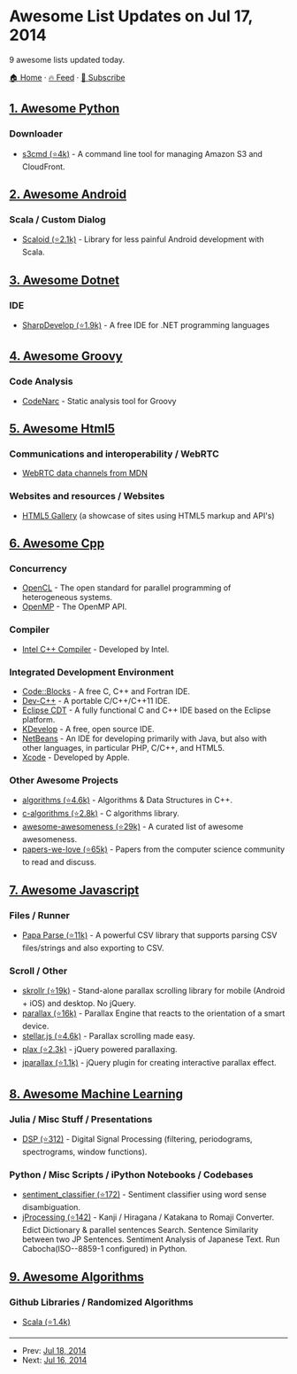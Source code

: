 # Awesome List Updates on Jul 17, 2014

9 awesome lists updated today.

[🏠 Home](/README.md) · [🔥 Feed](https://test.trackawesomelist.com/feed.xml) · [📮 Subscribe](https://trackawesomelist.us17.list-manage.com/subscribe?u=d2f0117aa829c83a63ec63c2f&id=36a103854c)



## [1. Awesome Python](/content/vinta/awesome-python/README.md)

### Downloader

*   [s3cmd (⭐4k)](https://github.com/s3tools/s3cmd) - A command line tool for managing Amazon S3 and CloudFront.

## [2. Awesome Android](/content/JStumpp/awesome-android/README.md)

### Scala / Custom Dialog

*   [Scaloid (⭐2.1k)](https://github.com/pocorall/scaloid) - Library for less painful Android development with Scala.

## [3. Awesome Dotnet](/content/quozd/awesome-dotnet/README.md)

### IDE

*   [SharpDevelop (⭐1.9k)](https://github.com/icsharpcode/SharpDevelop) - A free IDE for .NET programming languages

## [4. Awesome Groovy](/content/kdabir/awesome-groovy/README.md)

### Code Analysis

*   [CodeNarc](http://codenarc.sourceforge.net/) - Static analysis tool for Groovy

## [5. Awesome Html5](/content/diegocard/awesome-html5/README.md)

### Communications and interoperability / WebRTC

*   [WebRTC data channels from MDN](https://developer.mozilla.org/en-US/docs/Games/Techniques/WebRTC_data_channels)

### Websites and resources / Websites

*   [HTML5 Gallery](http://html5gallery.com/) (a showcase of sites using HTML5 markup and API's)

## [6. Awesome Cpp](/content/fffaraz/awesome-cpp/README.md)

### Concurrency

*   [OpenCL](https://www.khronos.org/opencl/) - The open standard for parallel programming of heterogeneous systems.
*   [OpenMP](http://openmp.org/) - The OpenMP API.

### Compiler

*   [Intel C++ Compiler](https://software.intel.com/en-us/c-compilers) - Developed by Intel.

### Integrated Development Environment

*   [Code::Blocks](http://www.codeblocks.org/) - A free C, C++ and Fortran IDE.
*   [Dev-C++](http://sourceforge.net/projects/orwelldevcpp/) - A portable C/C++/C++11 IDE.
*   [Eclipse CDT](http://www.eclipse.org/cdt/) - A fully functional C and C++ IDE based on the Eclipse platform.
*   [KDevelop](https://www.kdevelop.org/) - A free, open source IDE.
*   [NetBeans](https://netbeans.org/) - An IDE for developing primarily with Java, but also with other languages, in particular PHP, C/C++, and HTML5.
*   [Xcode](https://developer.apple.com/xcode/) - Developed by Apple.

### Other Awesome Projects

*   [algorithms (⭐4.6k)](https://github.com/xtaci/algorithms) - Algorithms & Data Structures in C++.
*   [c-algorithms (⭐2.8k)](https://github.com/fragglet/c-algorithms) - C algorithms library.
*   [awesome-awesomeness (⭐29k)](https://github.com/bayandin/awesome-awesomeness) - A curated list of awesome awesomeness.
*   [papers-we-love (⭐65k)](https://github.com/papers-we-love/papers-we-love) - Papers from the computer science community to read and discuss.

## [7. Awesome Javascript](/content/sorrycc/awesome-javascript/README.md)

### Files / Runner

*   [Papa Parse (⭐11k)](https://github.com/mholt/PapaParse) - A powerful CSV library that supports parsing CSV files/strings and also exporting to CSV.

### Scroll / Other

*   [skrollr (⭐19k)](https://github.com/Prinzhorn/skrollr) - Stand-alone parallax scrolling library for mobile (Android + iOS) and desktop. No jQuery.
*   [parallax (⭐16k)](https://github.com/wagerfield/parallax) - Parallax Engine that reacts to the orientation of a smart device.
*   [stellar.js (⭐4.6k)](https://github.com/markdalgleish/stellar.js) - Parallax scrolling made easy.
*   [plax (⭐2.3k)](https://github.com/cameronmcefee/plax) - jQuery powered parallaxing.
*   [jparallax (⭐1.1k)](https://github.com/stephband/jparallax) - jQuery plugin for creating interactive parallax effect.

## [8. Awesome Machine Learning](/content/josephmisiti/awesome-machine-learning/README.md)

### Julia / Misc Stuff / Presentations

*   [DSP (⭐312)](https://github.com/JuliaDSP/DSP.jl) - Digital Signal Processing (filtering, periodograms, spectrograms, window functions).

### Python / Misc Scripts / iPython Notebooks / Codebases

*   [sentiment\_classifier (⭐172)](https://github.com/kevincobain2000/sentiment_classifier) - Sentiment classifier using word sense disambiguation.
*   [jProcessing (⭐142)](https://github.com/kevincobain2000/jProcessing) - Kanji / Hiragana / Katakana to Romaji Converter. Edict Dictionary & parallel sentences Search. Sentence Similarity between two JP Sentences. Sentiment Analysis of Japanese Text. Run Cabocha(ISO--8859-1 configured) in Python.

## [9. Awesome Algorithms](/content/tayllan/awesome-algorithms/README.md)

### Github Libraries / Randomized Algorithms

*   [Scala (⭐1.4k)](https://github.com/vkostyukov/scalacaster)

---

- Prev: [Jul 18, 2014](/content/2014/07/18/README.md)
- Next: [Jul 16, 2014](/content/2014/07/16/README.md)